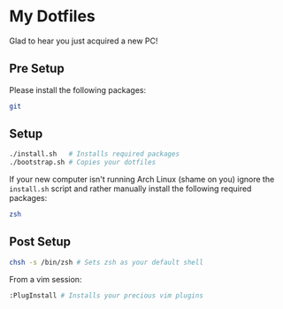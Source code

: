 # My Dotfiles

Glad to hear you just acquired a new PC!

## Pre Setup

Please install the following packages:

```sh
git
```

## Setup

```sh
./install.sh   # Installs required packages
./bootstrap.sh # Copies your dotfiles
```

If your new computer isn't running Arch Linux (shame on you) ignore the `install.sh` script and rather manually install the following required packages:

```sh
zsh
```

## Post Setup

```sh
chsh -s /bin/zsh # Sets zsh as your default shell
```

From a vim session:

```sh
:PlugInstall # Installs your precious vim plugins
```
